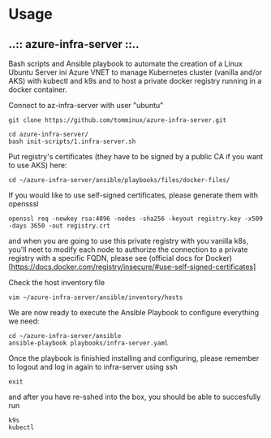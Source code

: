 # Usage

## ..:: azure-infra-server ::..
Bash scripts and Ansible playbook to automate the creation of a Linux Ubuntu Server ini Azure VNET to manage Kubernetes cluster (vanilla and/or AKS) with kubectl and k9s and to host a private docker registry running in a docker container.

Connect to az-infra-server with user "ubuntu"

    git clone https://github.com/tomminux/azure-infra-server.git

    cd azure-infra-server/
    bash init-scripts/1.infra-server.sh 

Put registry's certificates (they have to be signed by a public CA if you want to use AKS) here:

    cd ~/azure-infra-server/ansible/playbooks/files/docker-files/

If you would like to use self-signed certificates, please generate them with opensssl 
 
    openssl req -newkey rsa:4096 -nodes -sha256 -keyout registry.key -x509 -days 3650 -out registry.crt

and when you are going to use this private registry with you vanilla k8s, you'll neet to modify each node to authorize the connection to a private registry with a specific FQDN, please see (official docs for Docker)[https://docs.docker.com/registry/insecure/#use-self-signed-certificates]

Check the host inventory file

    vim ~/azure-infra-server/ansible/inventory/hosts

We are now ready to execute the Ansible Playbook to configure everything we need:

    cd ~/azure-infra-server/ansible
    ansible-playbook playbooks/infra-server.yaml

Once the playbook is finishied installing and configuring, please remember to logout and log in again to infra-server using ssh

    exit

and after you have re-sshed into the box, you should be able to succesfully run

    k9s
    kubectl

